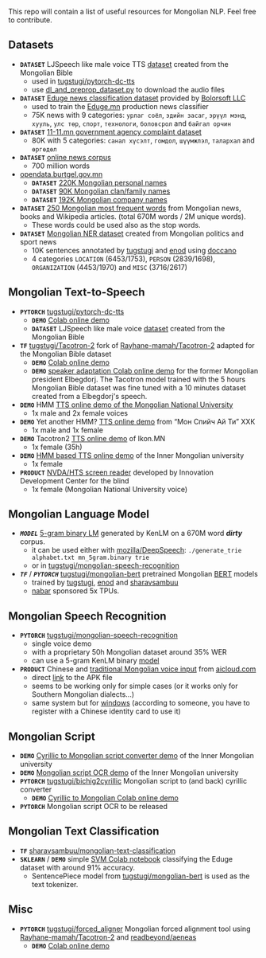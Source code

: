 This repo will contain a list of useful resources for Mongolian NLP. Feel free to contribute.


## Datasets
* ****`DATASET`**** LJSpeech like male voice TTS [dataset](datasets/MBSpeech-1.0-csv.zip) created from the Mongolian Bible
  * used in [tugstugi/pytorch-dc-tts](https://github.com/tugstugi/pytorch-dc-tts)
  * use [dl_and_preprop_dataset.py](https://github.com/tugstugi/pytorch-dc-tts/blob/master/dl_and_preprop_dataset.py) to download the audio files
* ****`DATASET`**** [Eduge news classification dataset](datasets/eduge.csv.gz) provided by [Bolorsoft LLC](https://bolorsoft.com/)
  * used to train the [Eduge.mn](http://eduge.mn/) production news classifier
  * 75K news with 9 categories: `урлаг соёл`, `эдийн засаг`, `эрүүл мэнд`, `хууль`, `улс төр`,
`спорт`, `технологи`, `боловсрол` and `байгал орчин`
* ****`DATASET`**** [11-11.mn government agency complaint dataset](https://www.kaggle.com/enqush/mongolian-government-agency-1111mn-dataset/home)
  * 80K with 5 categories: `санал хүсэлт`, `гомдол`, `шүүмжлэл`, `талархал` and `өргөдөл`
* ****`DATASET`**** [online news corpus](https://yadi.sk/d/z5e3MVnKvFvF6w?fbclid=IwAR2wRJ4fRRMSDI8rhbNLdU2n_RiK08hU2rKwXwI7rc6JN2YNTeTna8xOOlg)
  * 700 million words
* [opendata.burtgel.gov.mn](http://opendata.burtgel.gov.mn)
  * ****`DATASET`**** [220K Mongolian personal names](datasets/mongolian_personal_names.csv.gz)
  * ****`DATASET`**** [90K Mongolian clan/family names](datasets/mongolian_clan_names.csv.gz)
  * ****`DATASET`**** [192K Mongolian company names](datasets/mongolian_company_names.csv.gz)
* ****`DATASET`**** [250 Mongolian most frequent words](datasets/most_frequent_words.csv) from Mongolian news, books and Wikipedia articles. (total 670M words / 2M unique words).
  * These words could be used also as the stop words.
* ****`DATASET`**** [Mongolian NER dataset](datasets/NER_v1.0.json.gz) created from Mongolian politics and sport news
  * 10K sentences annotated by [tugstugi](https://github.com/tugstugi) and [enod](https://github.com/enod) using [doccano](https://github.com/chakki-works/doccano)
  * 4 categories `LOCATION` (6453/1753), `PERSON` (2839/1698), `ORGANIZATION` (4453/1970) and `MISC` (3716/2617)

## Mongolian Text-to-Speech
* ****`PYTORCH`**** [tugstugi/pytorch-dc-tts](https://github.com/tugstugi/pytorch-dc-tts)
  * ****`DEMO`**** [Colab online demo](https://colab.research.google.com/github/tugstugi/pytorch-dc-tts/blob/master/notebooks/MongolianTTS.ipynb)
  * ****`DATASET`**** LJSpeech like male voice [dataset](datasets/MBSpeech-1.0-csv.zip) created from the Mongolian Bible
* ****`TF`**** [tugstugi/Tacotron-2](https://github.com/tugstugi/Tacotron-2) fork of [Rayhane-mamah/Tacotron-2](https://github.com/Rayhane-mamah/Tacotron-2) adapted for
the Mongolian Bible dataset
  * ****`DEMO`**** [Colab online demo](https://colab.research.google.com/github/tugstugi/mongolian-nlp/blob/master/misc/Tacotron_MongolianTTS.ipynb)
  * ****`DEMO`**** [speaker adaptation Colab online demo](https://colab.research.google.com/github/tugstugi/mongolian-nlp/blob/master/misc/Tacotron_MongolianTTS_Elbegdorj.ipynb) for the former Mongolian president Elbegdorj. The Tacotron model trained with the 5 hours Mongolian Bible dataset was fine tuned with a 10 minutes dataset created from a Elbegdorj's speech.
* ****`DEMO`**** HMM [TTS online demo of the Mongolian National University](http://172.104.34.197/nlp-web-demo/)
  * 1x male and 2x female voices
* ****`DEMO`**** Yet another HMM? [TTS online demo](http://178.128.108.243/tts/) from “Мон Спийч Ай Ти” ХХК
  * 1x male and 1x female
* ****`DEMO`**** Tacotron2 [TTS online demo](https://ikon.mn/n/1j9a) of Ikon.MN
  * 1x female (35h)
* ****`DEMO`**** [HMM based TTS online demo](http://mtts.mglip.com/) of the Inner Mongolian university
  * 1x female
* ****`PRODUCT`**** [NVDA/HTS screen reader](https://www.idc-mn.info/english.php) developed by Innovation Development Center for the blind
  * 1x female (Mongolian National University voice)
  
## Mongolian Language Model
* ***`MODEL`*** [5-gram binary LM](https://drive.google.com/open?id=1XsNNdLDpJ75GBpw1FAUqZXyqwsb4919x) generated by KenLM on a 670M word ***dirty*** corpus.
  * it can be used either with [mozilla/DeepSpeech](https://github.com/mozilla/DeepSpeech): `./generate_trie alphabet.txt mn_5gram.binary trie`
  * or in [tugstugi/mongolian-speech-recognition](https://github.com/tugstugi/mongolian-speech-recognition)
* ***`TF`*** / ***`PYTORCH`*** [tugstugi/mongolian-bert](https://github.com/tugstugi/mongolian-bert) pretrained Mongolian [BERT](https://arxiv.org/abs/1810.04805) models
  * trained by [tugstugi](https://github.com/tugstugi), [enod](https://github.com/enod) and [sharavsambuu](https://github.com/sharavsambuu)
  * [nabar](https://github.com/nabar) sponsored 5x TPUs.

## Mongolian Speech Recognition
* ****`PYTORCH`**** [tugstugi/mongolian-speech-recognition](https://github.com/tugstugi/mongolian-speech-recognition)
  * single voice demo
  * with a proprietary 50h Mongolian dataset around 35% WER
  * can use a 5-gram KenLM binary [model](https://github.com/tugstugi/mongolian-nlp#mongolian-language-model) 
* ****`PRODUCT`**** Chinese and [traditional Mongolian voice input](https://www.aicloud.com/home/product/subpage?key=znsr) from [aicloud.com](https://www.aicloud.com)
  * direct [link](https://hci-app.oss-cn-beijing.aliyuncs.com/aicloud_input/HciCloudInputAndroid.apk) to the APK file
  * seems to be working only for simple cases (or it works only for Southern Mongolian dialects...)
  * same system but for [windows](http://index.mzywfy.org.cn:48080/fanyiju/download.jsp) (according to someone, you have to register with a Chinese identity card to use it)

## Mongolian Script
* ****`DEMO`**** [Cyrillic to Mongolian script converter demo](http://trans.mglip.com/EnglishC2T.aspx) of the Inner Mongolian university
* ****`DEMO`**** [Mongolian script OCR demo](http://ocr.mglip.com/OcrDemo) of the Inner Mongolian university
* ****`PYTORCH`**** [tugstugi/bichig2cyrillic](bichig2cyrillic/) Mongolian script to (and back) cyrillic converter
  * ****`DEMO`**** [Cyrillic to Mongolian Colab online demo](https://colab.research.google.com/github/tugstugi/mongolian-nlp/blob/master/bichig2cyrillic/notebooks/Cyrillic2Bichig.ipynb)
* ****`PYTORCH`**** Mongolian script OCR to be released

## Mongolian Text Classification
* ****`TF`**** [sharavsambuu/mongolian-text-classification](https://github.com/sharavsambuu/mongolian-text-classification)
* ****`SKLEARN`**** / ****`DEMO`**** simple [SVM Colab notebook](https://colab.research.google.com/github/tugstugi/mongolian-nlp/blob/master/misc/Eduge_SVM.ipynb) classifying the Eduge dataset with around 91% accuracy.
  * SentencePiece model from [tugstugi/mongolian-bert](https://github.com/tugstugi/mongolian-bert) is used as the text tokenizer.

## Misc
* ****`PYTORCH`**** [tugstugi/forced_aligner](forced_aligner/) Mongolian forced alignment tool using [Rayhane-mamah/Tacotron-2](https://github.com/Rayhane-mamah/Tacotron-2)
and [readbeyond/aeneas](https://github.com/readbeyond/aeneas)
  * ****`DEMO`**** [Colab online demo](https://colab.research.google.com/github/tugstugi/mongolian-nlp/blob/master/forced_aligner/Forced_Aligner.ipynb)
